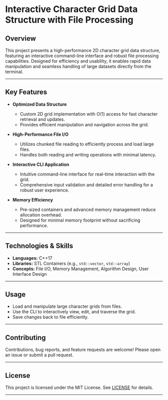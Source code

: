 # Interactive Character Grid Data Structure with File Processing

## Overview

This project presents a high-performance 2D character grid data structure, featuring an interactive command-line interface and robust file processing capabilities. Designed for efficiency and usability, it enables rapid data manipulation and seamless handling of large datasets directly from the terminal.

---

## Key Features

- **Optimized Data Structure**
  - Custom 2D grid implementation with O(1) access for fast character retrieval and updates.
  - Provides efficient manipulation and navigation across the grid.

- **High-Performance File I/O**
  - Utilizes chunked file reading to efficiently process and load large files.
  - Handles both reading and writing operations with minimal latency.

- **Interactive CLI Application**
  - Intuitive command-line interface for real-time interaction with the grid.
  - Comprehensive input validation and detailed error handling for a robust user experience.

- **Memory Efficiency**
  - Pre-sized containers and advanced memory management reduce allocation overhead.
  - Designed for minimal memory footprint without sacrificing performance.

---

## Technologies & Skills

- **Languages:** C++17
- **Libraries:** STL Containers (e.g., `std::vector`, `std::array`)
- **Concepts:** File I/O, Memory Management, Algorithm Design, User Interface Design
---

## Usage

- Load and manipulate large character grids from files.
- Use the CLI to interactively view, edit, and traverse the grid.
- Save changes back to file efficiently.

---

## Contributing

Contributions, bug reports, and feature requests are welcome! Please open an issue or submit a pull request.

---

## License

This project is licensed under the MIT License. See [LICENSE](LICENSE) for details.

---
